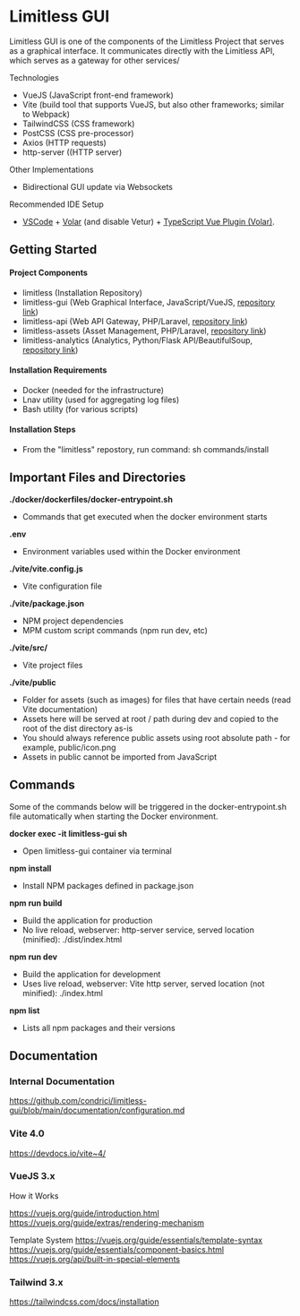 # Limitless GUI

Limitless GUI is one of the components of the Limitless Project that serves as a graphical interface. It communicates directly with the Limitless API, which serves as a gateway for other services/

Technologies
- VueJS (JavaScript front-end framework)
- Vite (build tool that supports VueJS, but also other frameworks; similar to Webpack)
- TailwindCSS (CSS framework)
- PostCSS (CSS pre-processor)
- Axios (HTTP requests)
- http-server ((HTTP server)

Other Implementations
- Bidirectional GUI update via Websockets

Recommended IDE Setup
- [VSCode](https://code.visualstudio.com/) + [Volar](https://marketplace.visualstudio.com/items?itemName=Vue.volar) (and disable Vetur) + [TypeScript Vue Plugin (Volar)](https://marketplace.visualstudio.com/items?itemName=Vue.vscode-typescript-vue-plugin).


## Getting Started

#### Project Components

- limitless (Installation Repository)
- limitless-gui (Web Graphical Interface, JavaScript/VueJS, [repository link](https://github.com/condrici/limitless-gui))
- limitless-api (Web API Gateway, PHP/Laravel, [repository link](https://github.com/condrici/limitless-api))
- limitless-assets (Asset Management, PHP/Laravel, [repository link](https://github.com/condrici/limitless-assets))
- limitless-analytics (Analytics, Python/Flask API/BeautifulSoup, [repository link](https://github.com/condrici/limitless-analytics))

#### Installation Requirements
- Docker (needed for the infrastructure)
- Lnav utility (used for aggregating log files)
- Bash utility (for various scripts)

#### Installation Steps
- From the "limitless" repostory, run command: sh commands/install

## Important Files and Directories

**./docker/dockerfiles/docker-entrypoint.sh** 
- Commands that get executed when the docker environment starts

**.env** 
- Environment variables used within the Docker environment

**./vite/vite.config.js** 
- Vite configuration file

**./vite/package.json** 
- NPM project dependencies
- MPM custom script commands (npm run dev, etc)

**./vite/src/** 
- Vite project files

**./vite/public** 
- Folder for assets (such as images) for files that have certain needs (read Vite documentation)
- Assets here will be served at root / path during dev and copied to the root of the dist directory as-is
- You should always reference public assets using root absolute path - for example, public/icon.png
- Assets in public cannot be imported from JavaScript

## Commands

Some of the commands below will be triggered in the docker-entrypoint.sh file automatically when starting the Docker environment.

**docker exec -it limitless-gui sh**
- Open limitless-gui container via terminal

**npm install** 
- Install NPM packages defined in package.json

**npm run build** 
- Build the application for production 
- No live reload, webserver: http-server service, served location (minified): ./dist/index.html

**npm run dev** 
- Build the application for development 
- Uses live reload, webserver: Vite http server, served location (not minified): ./index.html

**npm list** 
- Lists all npm packages and their versions

## Documentation

### Internal Documentation

https://github.com/condrici/limitless-gui/blob/main/documentation/configuration.md

### Vite 4.0

https://devdocs.io/vite~4/

### VueJS 3.x

How it Works

https://vuejs.org/guide/introduction.html
https://vuejs.org/guide/extras/rendering-mechanism

Template System
https://vuejs.org/guide/essentials/template-syntax
https://vuejs.org/guide/essentials/component-basics.html
https://vuejs.org/api/built-in-special-elements

### Tailwind 3.x

https://tailwindcss.com/docs/installation
